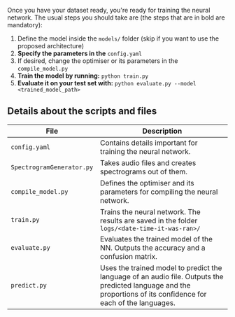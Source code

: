 Once you have your dataset ready, you're ready for training the neural network.
The usual steps you should take are (the steps that are in bold are mandatory):

 1. Define the model inside the `models/` folder (skip if you want to use the proposed architecture)
 2. **Specify the parameters in the** `config.yaml`
 3. If desired, change the optimiser or its parameters in the `compile_model.py`
 4. **Train the model by running:** 
 `python train.py`
 6. **Evaluate it on your test set with:** 
 `python evaluate.py --model <trained_model_path>`

## Details about the scripts and files

| File | Description |
|--|--|
| `config.yaml` | Contains details important for training the neural network.|
| `SpectrogramGenerator.py` | Takes audio files and creates spectrograms out of them. |
| `compile_model.py` | Defines the optimiser and its parameters for compiling the neural network. |
| `train.py` | Trains the neural network. The results are saved in the folder `logs/<date-time-it-was-ran>/` |
| `evaluate.py` | Evaluates the trained model of the NN. Outputs the accuracy and a confusion matrix. |
| `predict.py` | Uses the trained model to predict the language of an audio file. Outputs the predicted language and the proportions of its confidence for each of the languages. |


